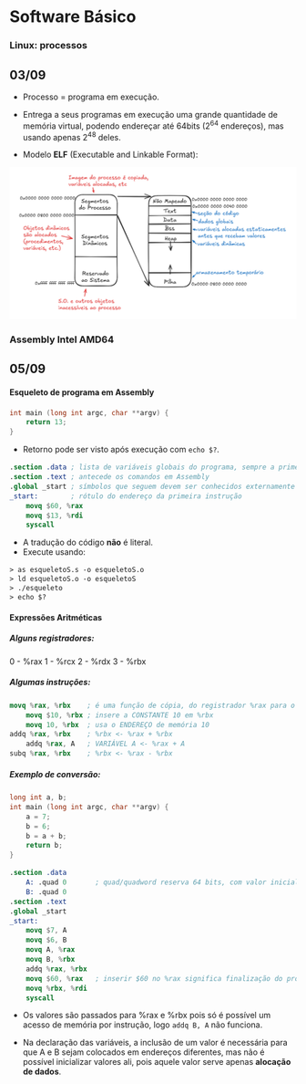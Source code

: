 # Software Básico

### Linux: processos
**03/09**
---

* Processo = programa em execução.
* Entrega a seus programas em execução uma grande quantidade de memória virtual, podendo endereçar até 64bits (2<sup>64</sup> endereços), mas usando apenas 2<sup>48</sup> deles.

* Modelo **ELF** (Executable and Linkable Format): 
<img src="imgs/modelo-elf.png" width="900">

### Assembly Intel AMD64
**05/09**
---

#### Esqueleto de programa em Assembly

```c
int main (long int argc, char **argv) {
    return 13;
}
```
* Retorno pode ser visto após execução com `echo $?`.

```nasm
.section .data ; lista de variáveis globais do programa, sempre a primeira section
.section .text ; antecede os comandos em Assembly
.global _start ; símbolos que seguem devem ser conhecidos externamente
_start:        ; rótulo do endereço da primeira instrução
    movq $60, %rax
    movq $13, %rdi
    syscall
```

* A tradução do código **não** é literal.
* Execute usando:
```shell
> as esqueletoS.s -o esqueletoS.o
> ld esqueletoS.o -o esqueletoS
> ./esqueleto
> echo $?
```

#### Expressões Aritméticas

##### Alguns registradores:
0 - %rax
1 - %rcx
2 - %rdx
3 - %rbx

##### Algumas instruções:

``` nasm
movq %rax, %rbx    ; é uma função de cópia, do registrador %rax para o %rbx.
    movq $10, %rbx ; insere a CONSTANTE 10 em %rbx
    movq 10, %rbx  ; usa o ENDEREÇO de memória 10
addq %rax, %rbx    ; %rbx <- %rax + %rbx
    addq %rax, A   ; VARIÁVEL A <- %rax + A
subq %rax, %rbx    ; %rbx <- %rax - %rbx
```

##### Exemplo de conversão:

```c
long int a, b;
int main (long int argc, char **argv) {
    a = 7;
    b = 6; 
    b = a + b;
    return b;
}
```

```nasm
.section .data
    A: .quad 0       ; quad/quadword reserva 64 bits, com valor inicial 0
    B: .quad 0
.section .text
.global _start
_start:
    movq $7, A
    movq $6, B
    movq A, %rax
    movq B, %rbx
    addq %rax, %rbx
    movq $60, %rax   ; inserir $60 no %rax significa finalização do programa
    movq %rbx, %rdi
    syscall
```
* Os valores são passados para %rax e %rbx pois só é possível um acesso de memória por instrução, logo `addq B, A` não funciona.

* Na declaração das variáveis, a inclusão de um valor é necessária para que A e B sejam colocados em endereços diferentes, mas não é possível inicializar valores ali, pois aquele valor serve apenas **alocação de dados**.


